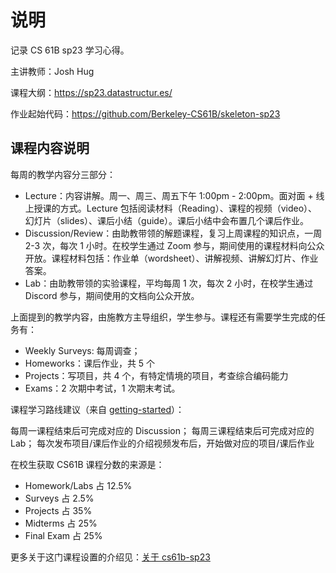 # 说明

记录 CS 61B sp23 学习心得。

主讲教师：Josh Hug

课程大纲：https://sp23.datastructur.es/

作业起始代码：https://github.com/Berkeley-CS61B/skeleton-sp23

## 课程内容说明

每周的教学内容分三部分：

- Lecture：内容讲解。周一、周三、周五下午 1:00pm - 2:00pm。面对面 + 线上授课的方式。Lecture 包括阅读材料（Reading）、课程的视频（video）、幻灯片（slides）、课后小结（guide）。课后小结中会布置几个课后作业。
- Discussion/Review：由助教带领的解题课程，复习上周课程的知识点，一周 2-3 次，每次 1 小时。在校学生通过 Zoom 参与，期间使用的课程材料向公众开放。课程材料包括：作业单（wordsheet）、讲解视频、讲解幻灯片、作业答案。
- Lab：由助教带领的实验课程，平均每周 1 次，每次 2 小时，在校学生通过 Discord 参与，期间使用的文档向公众开放。

上面提到的教学内容，由施教方主导组织，学生参与。课程还有需要学生完成的任务有：
- Weekly Surveys: 每周调查；
- Homeworks：课后作业，共 5 个
- Projects：写项目，共 4 个，有特定情境的项目，考查综合编码能力
- Exams：2 次期中考试，1 次期末考试。

课程学习路线建议（来自 [getting-started](https://sp23.datastructur.es/materials/guides/old/misc/getting-started.html)）：

每周一课程结束后可完成对应的 Discussion；
每周三课程结束后可完成对应的 Lab；
每次发布项目/课后作业的介绍视频发布后，开始做对应的项目/课后作业

在校生获取 CS61B 课程分数的来源是：
- Homework/Labs	占 12.5%
- Surveys 占 2.5%
- Projects 占 35%
- Midterms 占 25%
- Final Exam 占 25%

更多关于这门课程设置的介绍见：[关于 cs61b-sp23](https://sp23.datastructur.es/about.html)
